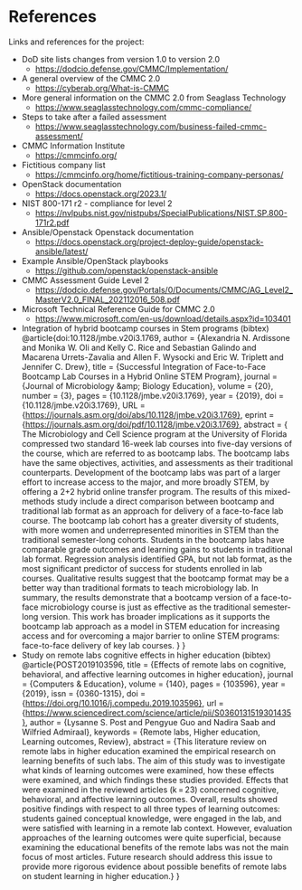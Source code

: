# References
Links and references for the project:
- DoD site lists changes from version 1.0 to version 2.0
  - https://dodcio.defense.gov/CMMC/Implementation/
- A general overview of the CMMC 2.0
  - https://cyberab.org/What-is-CMMC
- More general information on the CMMC 2.0 from Seaglass Technology
  - https://www.seaglasstechnology.com/cmmc-compliance/
- Steps to take after a failed assessment
  - https://www.seaglasstechnology.com/business-failed-cmmc-assessment/
- CMMC Information Institute  
  - https://cmmcinfo.org/
- Fictitious company list
  - https://cmmcinfo.org/home/fictitious-training-company-personas/
- OpenStack documentation
  - https://docs.openstack.org/2023.1/
- NIST 800-171 r2 - compliance for level 2
  - https://nvlpubs.nist.gov/nistpubs/SpecialPublications/NIST.SP.800-171r2.pdf
- Ansible/Openstack Openstack documentation
  - https://docs.openstack.org/project-deploy-guide/openstack-ansible/latest/
- Example Ansible/OpenStack playbooks
  - https://github.com/openstack/openstack-ansible
- CMMC Assessment Guide Level 2
  - https://dodcio.defense.gov/Portals/0/Documents/CMMC/AG_Level2_MasterV2.0_FINAL_202112016_508.pdf
- Microsoft Technical Reference Guide for CMMC 2.0
  - https://www.microsoft.com/en-us/download/details.aspx?id=103401
- Integration of hybrid bootcamp courses in Stem programs (bibtex)
@article{doi:10.1128/jmbe.v20i3.1769,
author = {Alexandria N. Ardissone and Monika W. Oli and Kelly C. Rice and Sebastian Galindo and Macarena Urrets-Zavalia and Allen F. Wysocki and Eric W. Triplett and Jennifer C. Drew},
title = {Successful Integration of Face-to-Face Bootcamp Lab Courses in a Hybrid Online STEM Program},
journal = {Journal of Microbiology \&amp; Biology Education},
volume = {20},
number = {3},
pages = {10.1128/jmbe.v20i3.1769},
year = {2019},
doi = {10.1128/jmbe.v20i3.1769},
URL = {https://journals.asm.org/doi/abs/10.1128/jmbe.v20i3.1769},
eprint = {https://journals.asm.org/doi/pdf/10.1128/jmbe.v20i3.1769},
    abstract = { The Microbiology and Cell Science program at the University of Florida compressed two standard 16-week lab courses into five-day versions of the course, which are referred to as bootcamp labs. The bootcamp labs have the same objectives, activities, and assessments as their traditional counterparts. Development of the bootcamp labs was part of a larger effort to increase access to the major, and more broadly STEM, by offering a 2+2 hybrid online transfer program. The results of this mixed-methods study include a direct comparison between bootcamp and traditional lab format as an approach for delivery of a face-to-face lab course. The bootcamp lab cohort has a greater diversity of students, with more women and underrepresented minorities in STEM than the traditional semester-long cohorts. Students in the bootcamp labs have comparable grade outcomes and learning gains to students in traditional lab format. Regression analysis identified GPA, but not lab format, as the most significant predictor of success for students enrolled in lab courses. Qualitative results suggest that the bootcamp format may be a better way than traditional formats to teach microbiology lab. In summary, the results demonstrate that a bootcamp version of a face-to-face microbiology course is just as effective as the traditional semester-long version. This work has broader implications as it supports the bootcamp lab approach as a model in STEM education for increasing access and for overcoming a major barrier to online STEM programs: face-to-face delivery of key lab courses. }
}
- Study on remote labs cognitive effects in higher education (bibtex)
@article{POST2019103596,
title = {Effects of remote labs on cognitive, behavioral, and affective learning outcomes in higher education},
journal = {Computers & Education},
volume = {140},
pages = {103596},
year = {2019},
issn = {0360-1315},
doi = {https://doi.org/10.1016/j.compedu.2019.103596},
url = {https://www.sciencedirect.com/science/article/pii/S0360131519301435},
author = {Lysanne S. Post and Pengyue Guo and Nadira Saab and Wilfried Admiraal},
keywords = {Remote labs, Higher education, Learning outcomes, Review},
abstract = {This literature review on remote labs in higher education examined the empirical research on learning benefits of such labs. The aim of this study was to investigate what kinds of learning outcomes were examined, how these effects were examined, and which findings these studies provided. Effects that were examined in the reviewed articles (k = 23) concerned cognitive, behavioral, and affective learning outcomes. Overall, results showed positive findings with respect to all three types of learning outcomes: students gained conceptual knowledge, were engaged in the lab, and were satisfied with learning in a remote lab context. However, evaluation approaches of the learning outcomes were quite superficial, because examining the educational benefits of the remote labs was not the main focus of most articles. Future research should address this issue to provide more rigorous evidence about possible benefits of remote labs on student learning in higher education.}
}
